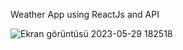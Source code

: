 Weather App using ReactJs and API

![Ekran görüntüsü 2023-05-29 182518](https://github.com/AtaGuneser/weatherapp/assets/109044557/b30975ca-1f9a-4711-af5d-c0429e4482b3)
